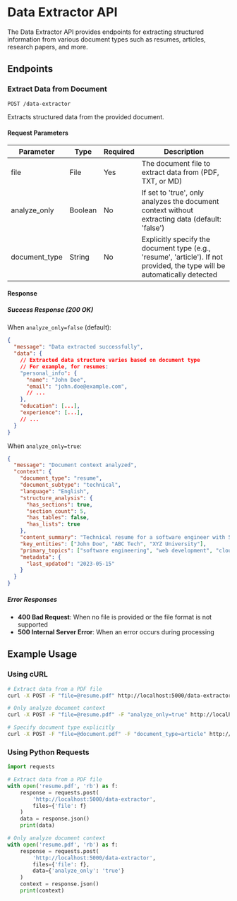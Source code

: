 # Data Extractor API

The Data Extractor API provides endpoints for extracting structured information from various document types such as resumes, articles, research papers, and more.

## Endpoints

### Extract Data from Document

```
POST /data-extractor
```

Extracts structured data from the provided document.

#### Request Parameters

| Parameter | Type | Required | Description |
|-----------|------|----------|-------------|
| file | File | Yes | The document file to extract data from (PDF, TXT, or MD) |
| analyze_only | Boolean | No | If set to 'true', only analyzes the document context without extracting data (default: 'false') |
| document_type | String | No | Explicitly specify the document type (e.g., 'resume', 'article'). If not provided, the type will be automatically detected |

#### Response

##### Success Response (200 OK)

When `analyze_only=false` (default):

```json
{
  "message": "Data extracted successfully",
  "data": {
    // Extracted data structure varies based on document type
    // For example, for resumes:
    "personal_info": {
      "name": "John Doe",
      "email": "john.doe@example.com",
      // ...
    },
    "education": [...],
    "experience": [...],
    // ...
  }
}
```

When `analyze_only=true`:

```json
{
  "message": "Document context analyzed",
  "context": {
    "document_type": "resume",
    "document_subtype": "technical",
    "language": "English",
    "structure_analysis": {
      "has_sections": true,
      "section_count": 5,
      "has_tables": false,
      "has_lists": true
    },
    "content_summary": "Technical resume for a software engineer with 5 years of experience in web development.",
    "key_entities": ["John Doe", "ABC Tech", "XYZ University"],
    "primary_topics": ["software engineering", "web development", "cloud computing"],
    "metadata": {
      "last_updated": "2023-05-15"
    }
  }
}
```

##### Error Responses

- **400 Bad Request**: When no file is provided or the file format is not supported
- **500 Internal Server Error**: When an error occurs during processing

## Example Usage

### Using cURL

```bash
# Extract data from a PDF file
curl -X POST -F "file=@resume.pdf" http://localhost:5000/data-extractor

# Only analyze document context
curl -X POST -F "file=@resume.pdf" -F "analyze_only=true" http://localhost:5000/data-extractor

# Specify document type explicitly
curl -X POST -F "file=@document.pdf" -F "document_type=article" http://localhost:5000/data-extractor
```

### Using Python Requests

```python
import requests

# Extract data from a PDF file
with open('resume.pdf', 'rb') as f:
    response = requests.post(
        'http://localhost:5000/data-extractor',
        files={'file': f}
    )
    data = response.json()
    print(data)

# Only analyze document context
with open('resume.pdf', 'rb') as f:
    response = requests.post(
        'http://localhost:5000/data-extractor',
        files={'file': f},
        data={'analyze_only': 'true'}
    )
    context = response.json()
    print(context)
```